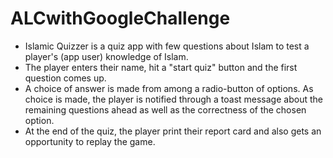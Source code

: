 # ALCwithGoogleChallenge
- Islamic Quizzer is a quiz app with few questions about Islam to test a player's (app user) knowledge of Islam.
- The player enters their name, hit a "start quiz" button and the first question comes up. 
- A choice of answer is made from among a radio-button of options. As choice is made, the player is notified through a toast message about the remaining questions ahead as well as the correctness of the chosen option.
- At the end of the quiz, the player print their report card and also gets an opportunity to replay the game. 

